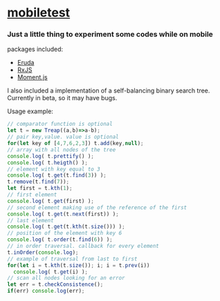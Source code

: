 # [mobiletest](https://lamart-mobiletest.web.app/)
### Just a little thing to experiment some codes while on mobile
packages included:
- [Eruda](https://eruda.liriliri.io/)
- [RxJS](https://github.com/ReactiveX/rxjs)
- [Moment.js](https://momentjs.com/)

I also included a implementation of a self-balancing binary search tree. Currently in beta, so it may have bugs.

Usage example:
```javascript
// comparator function is optional
let t = new Treap((a,b)=>a-b);
// pair key,value. value is optional
for(let key of [4,7,6,2,3]) t.add(key,null);
// array with all nodes of the tree
console.log( t.prettify() );
console.log( t.heigth() );
// element with key equal to 3
console.log( t.get(t.find(3)) );
t.remove(t.find(7));
let first = t.kth(1);
// first element
console.log( t.get(first) );
// second element making use of the reference of the first
console.log( t.get(t.next(first)) );
// last element
console.log( t.get(t.kth(t.size())) );
// position of the element with key 6
console.log( t.order(t.find(6)) );
// in order traversal. callback for every element
t.inOrder(console.log);
// example of traversal from last to first
for(let i = t.kth(t.size()); i; i = t.prev(i))
  console.log( t.get(i) );
// scan all nodes looking for an error
let err = t.checkConsistence();
if(err) console.log(err);
```
